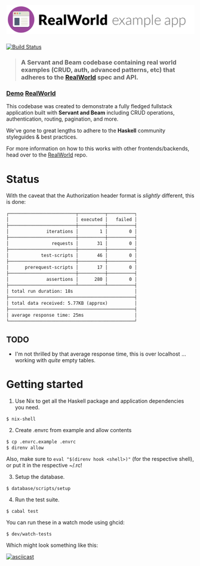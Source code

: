 # ![RealWorld Example App](logo.png)

[![Build Status](https://travis-ci.org/bradparker/servant-beam-realworld-example-app.svg?branch=master)](https://travis-ci.org/bradparker/servant-beam-realworld-example-app)

> ### A Servant and Beam codebase containing real world examples (CRUD, auth, advanced patterns, etc) that adheres to the [RealWorld](https://github.com/gothinkster/realworld) spec and API.

### [Demo](https://servant-beam-realworld.herokuapp.com/swagger/) [RealWorld](https://github.com/gothinkster/realworld)

This codebase was created to demonstrate a fully fledged fullstack application built with **Servant and Beam** including CRUD operations, authentication, routing, pagination, and more.

We've gone to great lengths to adhere to the **Haskell** community styleguides & best practices.

For more information on how to this works with other frontends/backends, head over to the [RealWorld](https://github.com/gothinkster/realworld) repo.

# Status

With the caveat that the Authorization header format is _slightly_ different, this is done:

```
┌─────────────────────────┬──────────┬──────────┐
│                         │ executed │   failed │
├─────────────────────────┼──────────┼──────────┤
│              iterations │        1 │        0 │
├─────────────────────────┼──────────┼──────────┤
│                requests │       31 │        0 │
├─────────────────────────┼──────────┼──────────┤
│            test-scripts │       46 │        0 │
├─────────────────────────┼──────────┼──────────┤
│      prerequest-scripts │       17 │        0 │
├─────────────────────────┼──────────┼──────────┤
│              assertions │      280 │        0 │
├─────────────────────────┴──────────┴──────────┤
│ total run duration: 18s                       │
├───────────────────────────────────────────────┤
│ total data received: 5.77KB (approx)          │
├───────────────────────────────────────────────┤
│ average response time: 25ms                   │
└───────────────────────────────────────────────┘
```

## TODO

* I'm not thrilled by that average response time, this is over localhost ... working with _quite_ empty tables.

# Getting started

1. Use Nix to get all the Haskell package and application dependencies you need.

  ```
  $ nix-shell
  ```

2. Create .envrc from example and allow contents

  ```
  $ cp .envrc.example .envrc
  $ direnv allow
  ```
  Also, make sure to `eval "$(direnv hook <shell>)"` (for the respective shell), or put it in the respective ~/.<shell>rc!


3. Setup the database.

  ```
  $ database/scripts/setup
  ```

4. Run the test suite.

  ```
  $ cabal test
  ```

  You can run these in a watch mode using ghcid:

  ```
  $ dev/watch-tests
  ```

  Which might look something like this:

  [![asciicast](https://asciinema.org/a/YhNioSPZ4SKkHTpLxO7lzTogx.png)](https://asciinema.org/a/YhNioSPZ4SKkHTpLxO7lzTogx)
